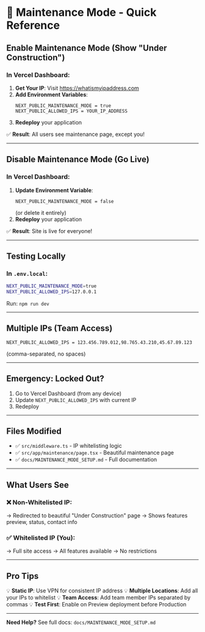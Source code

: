 # 🚧 Maintenance Mode - Quick Reference

## Enable Maintenance Mode (Show "Under Construction")

### In Vercel Dashboard:

1. **Get Your IP**: Visit https://whatismyipaddress.com
2. **Add Environment Variables**:
   ```
   NEXT_PUBLIC_MAINTENANCE_MODE = true
   NEXT_PUBLIC_ALLOWED_IPS = YOUR_IP_ADDRESS
   ```
3. **Redeploy** your application

✅ **Result**: All users see maintenance page, except you!

---

## Disable Maintenance Mode (Go Live)

### In Vercel Dashboard:

1. **Update Environment Variable**:
   ```
   NEXT_PUBLIC_MAINTENANCE_MODE = false
   ```
   (or delete it entirely)
2. **Redeploy** your application

✅ **Result**: Site is live for everyone!

---

## Testing Locally

### In `.env.local`:
```bash
NEXT_PUBLIC_MAINTENANCE_MODE=true
NEXT_PUBLIC_ALLOWED_IPS=127.0.0.1
```

Run: `npm run dev`

---

## Multiple IPs (Team Access)

```
NEXT_PUBLIC_ALLOWED_IPS = 123.456.789.012,98.765.43.210,45.67.89.123
```
(comma-separated, no spaces)

---

## Emergency: Locked Out?

1. Go to Vercel Dashboard (from any device)
2. Update `NEXT_PUBLIC_ALLOWED_IPS` with current IP
3. Redeploy

---

## Files Modified

- ✅ `src/middleware.ts` - IP whitelisting logic
- ✅ `src/app/maintenance/page.tsx` - Beautiful maintenance page
- ✅ `docs/MAINTENANCE_MODE_SETUP.md` - Full documentation

---

## What Users See

### ❌ Non-Whitelisted IP:
→ Redirected to beautiful "Under Construction" page
→ Shows features preview, status, contact info

### ✅ Whitelisted IP (You):
→ Full site access
→ All features available
→ No restrictions

---

## Pro Tips

💡 **Static IP**: Use VPN for consistent IP address
💡 **Multiple Locations**: Add all your IPs to whitelist
💡 **Team Access**: Add team member IPs separated by commas
💡 **Test First**: Enable on Preview deployment before Production

---

**Need Help?** See full docs: `docs/MAINTENANCE_MODE_SETUP.md`
